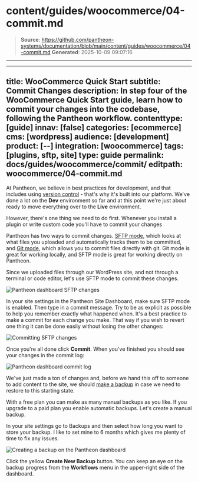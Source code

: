 # content/guides/woocommerce/04-commit.md

> **Source**: https://github.com/pantheon-systems/documentation/blob/main/content/guides/woocommerce/04-commit.md
> **Generated**: 2025-10-09 09:07:16

---

---
title: WooCommerce Quick Start
subtitle: Commit Changes
description: In step four of the WooCommerce Quick Start guide, learn how to commit your changes into the codebase, following the Pantheon workflow.
contenttype: [guide]
innav: [false]
categories: [ecommerce]
cms: [wordpress]
audience: [development]
product: [--]
integration: [woocommerce]
tags: [plugins, sftp, site]
type: guide
permalink: docs/guides/woocommerce/commit/
editpath: woocommerce/04-commit.md
---
At Pantheon, we believe in best practices for development, and that includes using [version control](https://pantheon.io/features/version-control-workflow) - that's why it's built into our platform. We've done a lot on the **<Icon icon="wrench" /> Dev** environment so far and at this point we're just about ready to move everything over to the **<Icon icon="equalizer" /> Live** environment.

However, there's one thing we need to do first. Whenever you install a plugin or write custom code you'll have to commit your changes

Pantheon has two ways to commit changes. [SFTP mode](/guides/sftp), which looks at what files you uploaded and automatically tracks them to be committed, and [Git mode](/guides/git/git-config), which allows you to commit files directly with git. Git mode is great for working locally, and SFTP mode is great for working directly on Pantheon.

Since we uploaded files through our WordPress site, and not through a terminal or code editor, let's use SFTP mode to commit these changes.

![Pantheon dashboard SFTP changes](../../../images/guides/woocommerce/13-Pantheon-dashboard-SFTP-changes.png)

In your site settings in the Pantheon Site Dashboard, make sure SFTP mode is enabled. Then type in a commit message. Try to be as explicit as possible to help you remember exactly what happened when. It's a best practice to make a commit for each change you make. That way if you wish to revert one thing it can be done easily without losing the other changes:

![Committing SFTP changes](../../../images/guides/woocommerce/14-Pantheon-dashboard-commit-SFTP-changes.png)

Once you're all done click **Commit**. When you've finished you should see your changes in the commit log:

![Pantheon dashboard commit log](../../../images/guides/woocommerce/15-Pantheon-dashboard-commit-log.png)

We've just made a ton of changes and, before we hand this off to someone to add content to the site, we should [make a backup](/guides/backups) in case we need to restore to this starting state.

With a free plan you can make as many manual backups as you like. If you upgrade to a paid plan you enable automatic backups. Let's create a manual backup.

In your site settings go to Backups and then select how long you want to store your backup. I like to set mine to 6 months which gives me plenty of time to fix any issues.

![Creating a backup on the Pantheon dashboard](../../../images/guides/woocommerce/16-Pantheon-dashboard-create-backup.png)

Click the yellow **Create New Backup** button. You can keep an eye on the backup progress from the **Workflows** menu in the upper-right side of the dashboard.
